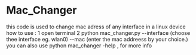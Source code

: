 # Mac_Changer
this code is used to change mac adress of any interface in a linux device
how to use :
1 open terminal
2 python mac_changer.py --interface (choose thee interface eg. wlan0) --mac (enter the mac addreess by your choice.)
you can also use python mac_changer -help , for more info
